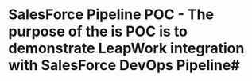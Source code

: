# SalesForce Pipeline POC - The purpose of the is POC is to demonstrate LeapWork integration with SalesForce DevOps Pipeline# 
